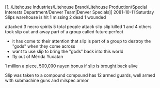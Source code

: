 [[../Litehouse Industries/Litehouse Brand/Litehouse Production/Special Interests Department/Denver Team|Denver Specials]]
2081-10-11
Saturday
Slips warehouse is hit
1 missing
2 dead
1 wounded

attacked 3 necro spirits
5 total people attack slip
slip killed 1 and 4 others took slip out and away 
part of a group called future perfect
- it has come to their attention that slip is part of a group to destroy the "gods" when they come across
- want to use slip to bring the "gods" back into this world
- fly out of Mérida Yucatan

1 million a piece, 500,000 nuyen bonus if slip is brought back alive

Slip was taken to a compound
compound has 12 armed guards, well armed with submachine guns and milspec armor 